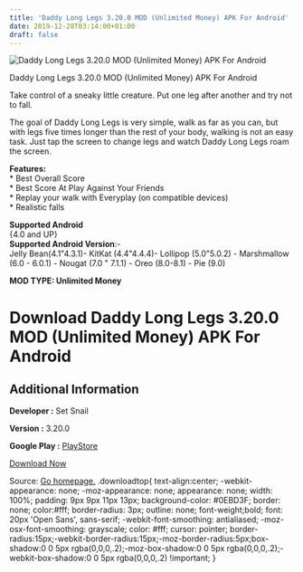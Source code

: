 ```yaml
---
title: 'Daddy Long Legs 3.20.0 MOD (Unlimited Money) APK For Android'
date: 2019-12-28T03:14:00+01:00
draft: false
---
```


![Daddy Long Legs 3.20.0 MOD (Unlimited Money) APK For Android](https://i0.wp.com/apkhome.net/wp-content/uploads/2019/11/Daddy-Long-Legs.png "Daddy Long Legs 3.20.0 MOD (Unlimited Money) APK For Android")

  

Daddy Long Legs 3.20.0 MOD (Unlimited Money) APK For Android

Take control of a sneaky little creature. Put one leg after another and try not to fall.

The goal of Daddy Long Legs is very simple, walk as far as you can, but with legs five times longer than the rest of your body, walking is not an easy task. Just tap the screen to change legs and watch Daddy Long Legs roam the screen.

**Features:**  
\* Best Overall Score  
\* Best Score At Play Against Your Friends  
\* Replay your walk with Everyplay (on compatible devices)  
\* Realistic falls

**Supported Android**  
{4.0 and UP}  
**Supported Android Version**:-  
Jelly Bean(4.1"4.3.1)- KitKat (4.4"4.4.4)- Lollipop (5.0"5.0.2) - Marshmallow (6.0 - 6.0.1) - Nougat (7.0 " 7.1.1) - Oreo (8.0-8.1) - Pie (9.0)

**MOD TYPE: Unlimited Money**

Download Daddy Long Legs 3.20.0 MOD (Unlimited Money) APK For Android
=====================================================================

Additional Information
----------------------

**Developer :** Set Snail

**Version :** 3.20.0

**Google Play :** [PlayStore](https://play.google.com/store/apps/details?id=com.setsnail.daddylonglegs)

  

[Download Now](https://store4app.co/post/daddy-long-legs-3-20-0-mod-unlimited-money-apk-for-android_1574100006)

  
Source: [Go homepage.](https://store4app.co/post/daddy-long-legs-3-20-0-mod-unlimited-money-apk-for-android_1574100006) .downloadtop{ text-align:center; -webkit-appearance: none; -moz-appearance: none; appearance: none; width: 100%; padding: 9px 9px 11px 13px; background-color: #0EBD3F; border: none; color:#fff; border-radius: 3px; outline: none; font-weight;bold; font: 20px 'Open Sans', sans-serif; -webkit-font-smoothing: antialiased; -moz-osx-font-smoothing: grayscale; color: #fff; cursor: pointer; border-radius:15px;-webkit-border-radius:15px;-moz-border-radius:5px;box-shadow:0 0 5px rgba(0,0,0,.2);-moz-box-shadow:0 0 5px rgba(0,0,0,.2);-webkit-box-shadow:0 0 5px rgba(0,0,0,.2) !important; }